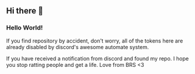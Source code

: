## Hi there 👋

### Hello World!

If you find repository by accident, don't worry, all of the tokens here are already disabled by discord's awesome automate system.

If you have received a notification from discord and found my repo. I hope you stop ratting people and get a life.
Love from BRS <3
